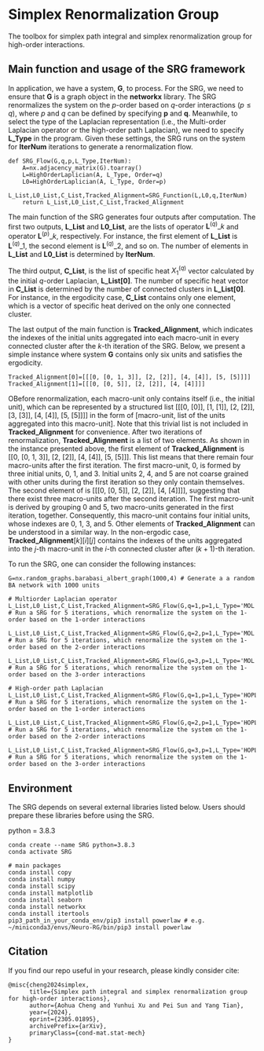# Simplex Renormalization Group

The toolbox for simplex path integral and simplex renormalization group for high-order interactions.

## Main function and usage of the SRG framework

In application, we have a system, **G**, to process. For the SRG, we need to ensure that **G** is a graph object in the $\mathbf{networkx}$ library. The SRG renormalizes the system on the $p$-order based on $q$-order interactions ($p\leq q$), where $p$ and $q$ can be defined by specifying **p** and **q**. Meanwhile, to select the type of the Laplacian representation (i.e., the Multi-order Laplacian operator or the high-order path Laplacian), we need to specify **L\_Type** in the program. Given these settings, the SRG runs on the system for **IterNum** iterations to generate a renormalization flow. 

```
def SRG_Flow(G,q,p,L_Type,IterNum):
    A=nx.adjacency_matrix(G).toarray()       
    L=HighOrderLaplician(A, L_Type, Order=q)
    L0=HighOrderLaplician(A, L_Type, Order=p)
    L_List,L0_List,C_List,Tracked_Alignment=SRG_Function(L,L0,q,IterNum)
    return L_List,L0_List,C_List,Tracked_Alignment
```

The main function of the SRG generates four outputs after computation. The first two outputs, **L\_List** and **L0\_List**, are the lists of operator $\mathbf{L}^{\left(q\right)}\_{k}$ and operator $\mathbf{L}^{\left(p\right)}\_{k}$, respectively. For instance, the first element of **L\_List** is $\mathbf{L}^{\left(q\right)}\_{1}$, the second element is $\mathbf{L}^{\left(q\right)}\_{2}$, and so on. The number of elements in **L\_List** and **L0\_List** is determined by **IterNum**.

The third output, **C\_List**, is the list of specific heat $X_{1}^{\left(q\right)}$ vector calculated by the initial $q$-order Laplacian, **L\_List[0]**. The number of specific heat vector in **C\_List** is determined by the number of connected clusters in **L\_List[0]**. For instance, in the ergodicity case, **C\_List** contains only one element, which is a vector of specific heat derived on the only one connected cluster. 

The last output of the main function is **Tracked\_Alignment**, which indicates the indexes of the initial units aggregated into each macro-unit in every connected cluster after the $k$-th iteration of the SRG. Below, we present a simple instance where system **G** contains only six units and satisfies the ergodicity. 

```
Tracked_Alignment[0]=[[[0, [0, 1, 3]], [2, [2]], [4, [4]], [5, [5]]]]
Tracked_Alignment[1]=[[[0, [0, 5]], [2, [2]], [4, [4]]]]
```

OBefore renormalization, each macro-unit only contains itself (i.e., the initial unit), which can be represented by a structured list [[[0, [0]], [1, [1]], [2, [2]], [3, [3]], [4, [4]], [5, [5]]]] in the form of [macro-unit, list of the units aggregated into this macro-unit]. Note that this trivial list is not included in **Tracked\_Alignment** for convenience. After two iterations of renormalization, **Tracked\_Alignment** is a list of two elements. As shown in the instance presented above, the first element of **Tracked\_Alignment** is [[0, [0, 1, 3]], [2, [2]], [4, [4]], [5, [5]]]. This list means that there remain four macro-units after the first iteration. The first macro-unit, 0, is formed by three initial units, 0, 1, and 3. Initial units 2, 4, and 5 are not coarse grained with other units during the first iteration so they only contain themselves. The second element of is [[[0, [0, 5]], [2, [2]], [4, [4]]]], suggesting that there exist three macro-units after the second iteration. The first macro-unit is derived by grouping 0 and 5, two macro-units generated in the first iteration, together. Consequently, this macro-unit contains four initial units, whose indexes are 0, 1, 3, and 5. Other elements of **Tracked\_Alignment** can be understood in a similar way. In the non-ergodic case, **Tracked\_Alignment**$[k][i][j]$ contains the indexes of the units aggregated into the $j$-th macro-unit in the $i$-th connected cluster after $\left(k+1\right)$-th iteration.

To run the SRG, one can consider the following instances:
```
G=nx.random_graphs.barabasi_albert_graph(1000,4) # Generate a a random BA network with 1000 units

# Multiorder Laplacian operator
L_List,L0_List,C_List,Tracked_Alignment=SRG_Flow(G,q=1,p=1,L_Type='MOL',IterNum=5) # Run a SRG for 5 iterations, which renormalize the system on the 1-order based on the 1-order interactions

L_List,L0_List,C_List,Tracked_Alignment=SRG_Flow(G,q=2,p=1,L_Type='MOL',IterNum=5) # Run a SRG for 5 iterations, which renormalize the system on the 1-order based on the 2-order interactions

L_List,L0_List,C_List,Tracked_Alignment=SRG_Flow(G,q=3,p=1,L_Type='MOL',IterNum=5) # Run a SRG for 5 iterations, which renormalize the system on the 1-order based on the 3-order interactions

# High-order path Laplacian
L_List,L0_List,C_List,Tracked_Alignment=SRG_Flow(G,q=1,p=1,L_Type='HOPL',IterNum=5) # Run a SRG for 5 iterations, which renormalize the system on the 1-order based on the 1-order interactions

L_List,L0_List,C_List,Tracked_Alignment=SRG_Flow(G,q=2,p=1,L_Type='HOPL',IterNum=5) # Run a SRG for 5 iterations, which renormalize the system on the 1-order based on the 2-order interactions

L_List,L0_List,C_List,Tracked_Alignment=SRG_Flow(G,q=3,p=1,L_Type='HOPL',IterNum=5) # Run a SRG for 5 iterations, which renormalize the system on the 1-order based on the 3-order interactions
```

## Environment

The SRG depends on several external libraries listed below. Users should prepare these libraries before using the SRG.

python = 3.8.3

```
conda create --name SRG python=3.8.3
conda activate SRG

# main packages
conda install copy
conda install numpy
conda install scipy
conda install matplotlib
conda install seaborn
conda install networkx
conda install itertools
pip3_path_in_your_conda_env/pip3 install powerlaw # e.g. ~/miniconda3/envs/Neuro-RG/bin/pip3 install powerlaw
```

## Citation
If you find our repo useful in your research, please kindly consider cite:
```
@misc{cheng2024simplex,
      title={Simplex path integral and simplex renormalization group for high-order interactions}, 
      author={Aohua Cheng and Yunhui Xu and Pei Sun and Yang Tian},
      year={2024},
      eprint={2305.01895},
      archivePrefix={arXiv},
      primaryClass={cond-mat.stat-mech}
}
```
